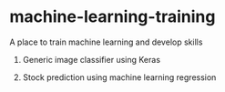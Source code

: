 # machine-learning-training
A place to train machine learning and develop skills

1. Generic image classifier using Keras

2. Stock prediction using machine learning regression